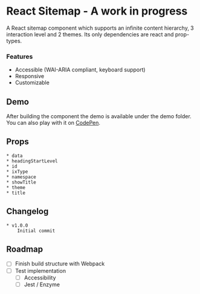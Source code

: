 # React Sitemap - A work in progress

A React sitemap component which supports an infinite content hierarchy, 3 interaction level and 2 themes. Its only dependencies are react and prop-types.

### Features

*   Accessible (WAI-ARIA compliant, keyboard support)
*   Responsive
*   Customizable

## Demo

After building the component the demo is available under the demo folder.
You can also play with it on [CodePen](https://codepen.io/bilgin1500/pen/oqmqar).

## Props

    * data
    * headingStartLevel
    * id
    * ixType
    * namespace
    * showTitle
    * theme
    * title

## Changelog

    * v1.0.0
        Initial commit

## Roadmap

*   [ ] Finish build structure with Webpack
*   [ ] Test implementation
    *   [ ] Accessibility
    *   [ ] Jest / Enzyme
